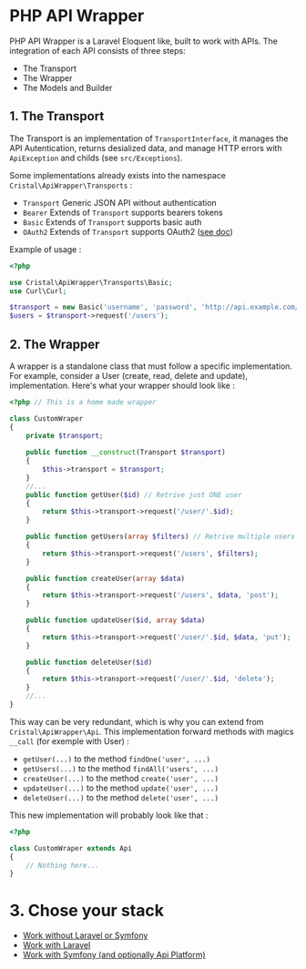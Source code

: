 # PHP API Wrapper

PHP API Wrapper is a Laravel Eloquent like, built to work with APIs. The integration of each API consists of three steps:

- The Transport
- The Wrapper
- The Models and Builder

## 1. The Transport

The Transport is an implementation of `TransportInterface`, it manages the API Autentication, 
returns desialized data, and manage HTTP errors with `ApiException` and childs (see `src/Exceptions`).

Some implementations already exists into the namespace `Cristal\ApiWrapper\Transports` :

- `Transport` Generic JSON API without authentication
- `Bearer` Extends of `Transport` supports bearers tokens
- `Basic` Extends of `Transport` supports basic auth
- `OAuth2` Extends of `Transport` supports OAuth2 ([see doc](docs/transports/oauth2.md))

Example of usage :

```php
<?php

use Cristal\ApiWrapper\Transports\Basic;
use Curl\Curl;

$transport = new Basic('username', 'password', 'http://api.example.com/v1/', new Curl);
$users = $transport->request('/users');

```

## 2. The Wrapper

A wrapper is a standalone class that must follow a specific implementation.
For example, consider a User (create, read, delete and update), implementation. Here's what your wrapper should look like :

```php
<?php // This is a home made wrapper

class CustomWraper
{
    private $transport;
    
    public function __construct(Transport $transport)
    {
        $this->transport = $transport;
    }
    //...
    public function getUser($id) // Retrive just ONE user
    {
        return $this->transport->request('/user/'.$id);
    }

    public function getUsers(array $filters) // Retrive multiple users
    {
        return $this->transport->request('/users', $filters);
    }

    public function createUser(array $data) 
    {
        return $this->transport->request('/users', $data, 'post');
    }

    public function updateUser($id, array $data)
    {
        return $this->transport->request('/user/'.$id, $data, 'put');
    }

    public function deleteUser($id)
    {
        return $this->transport->request('/user/'.$id, 'delete');
    }
    //...
}
```

This way can be very redundant, which is why you can extend from `Cristal\ApiWrapper\Api`.
This implementation forward methods with magics `__call` (for exemple with User) :

- `getUser(...)` to the method `findOne('user', ...)`
- `getUsers(...)` to the method `findAll('users', ...)`
- `createUser(...)` to the method `create('user', ...)`
- `updateUser(...)` to the method `update('user', ...)`
- `deleteUser(...)` to the method `delete('user', ...)`

This new implementation will probably look like that :

```php
<?php

class CustomWraper extends Api
{
    // Nothing here...
}
```

# 3. Chose your stack

- [Work without Laravel or Symfony](docs/work-standalone.md)
- [Work with Laravel](docs/work-with-laravel.md)
- [Work with Symfony (and optionally Api Platform)](docs/work-with-symfony.md)

